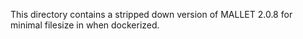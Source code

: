 This directory contains a stripped down version of MALLET 2.0.8
for minimal filesize in when dockerized.